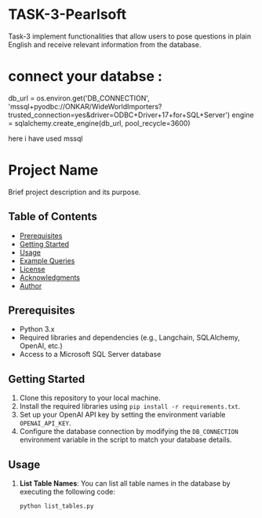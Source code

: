 # TASK-3-Pearlsoft
Task-3 
 implement functionalities that allow users to pose questions in plain English and receive relevant information from the database.

# connect your databse :
db_url = os.environ.get('DB_CONNECTION', 'mssql+pyodbc://ONKAR/WideWorldImporters?trusted_connection=yes&driver=ODBC+Driver+17+for+SQL+Server')
engine = sqlalchemy.create_engine(db_url, pool_recycle=3600)







here i have used mssql 

# 
# Project Name

Brief project description and its purpose.

## Table of Contents

- [Prerequisites](#prerequisites)
- [Getting Started](#getting-started)
- [Usage](#usage)
- [Example Queries](#example-queries)
- [License](#license)
- [Acknowledgments](#acknowledgments)
- [Author](#author)

## Prerequisites

- Python 3.x
- Required libraries and dependencies (e.g., Langchain, SQLAlchemy, OpenAI, etc.)
- Access to a Microsoft SQL Server database

## Getting Started

1. Clone this repository to your local machine.
2. Install the required libraries using `pip install -r requirements.txt`.
3. Set up your OpenAI API key by setting the environment variable `OPENAI_API_KEY`.
4. Configure the database connection by modifying the `DB_CONNECTION` environment variable in the script to match your database details.

## Usage

1. **List Table Names**: You can list all table names in the database by executing the following code:

   ```python
   python list_tables.py
